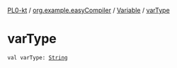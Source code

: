 [PL0-kt](../../index.md) / [org.example.easyCompiler](../index.md) / [Variable](index.md) / [varType](./var-type.md)

# varType

`val varType: `[`String`](https://kotlinlang.org/api/latest/jvm/stdlib/kotlin/-string/index.html)